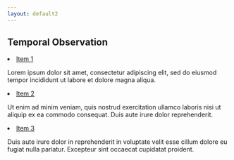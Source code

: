 ```yaml
---
layout: default2
---
```


## Temporal Observation



<div class="uk-accordion data-uk-accordion">
    <li class="uk-open">
        <a  class="uk-accordion-title" href>Item 1</a>
        <div class="uk-accordion-content">
            <p>Lorem ipsum dolor sit amet, consectetur adipiscing elit, sed do eiusmod tempor incididunt ut labore et dolore magna aliqua.</p>
        </div>
    </li>
    <li>
        <a class="uk-accordion-title" href>Item 2</a>
        <div class="uk-accordion-content">
            <p>Ut enim ad minim veniam, quis nostrud exercitation ullamco laboris nisi ut aliquip ex ea commodo consequat. Duis aute irure dolor reprehenderit.</p>
        </div>
    </li>
    <li>
        <a class="uk-accordion-title" href>Item 3</a>
        <div class="uk-accordion-content">
            <p>Duis aute irure dolor in reprehenderit in voluptate velit esse cillum dolore eu fugiat nulla pariatur. Excepteur sint occaecat cupidatat proident.</p>
        </div>
    </li>
</div>

<div class="uk-grid uk-child-width-1-2">
    <div>
        <div class="uk-card uk-card-hover uk-card-body uk-padding-small uk-text-center">
            <svg id="scatter"></svg>
        </div>
    </div>
    <div>
        <div class="uk-card uk-card-hover uk-card-body uk-padding-small uk-text-center">
            <svg id="box"></svg>
        </div>
    </div>
</div>

<div class="uk-grid uk-child-width-1-2">
    <div>
        <div class="uk-card uk-card-hover uk-card-body uk-padding-small uk-text-center">
            <svg id="scatter2"></svg>
        </div>
    </div>
</div>

<script>
    bar_plot("js/alphabet.csv", "#myplot");
    box_plot("js/24.6.2024.all_queries_domains_with_ranks_and_snapshots.csv", "#box", "h1 Word Count");
    scatter_plot("js/24.6.2024.all_queries_domains_with_ranks_and_snapshots.csv", "#scatter", "h1 Word Count");
    scatter_plot("js/24.6.2024.all_queries_domains_with_ranks_and_snapshots.csv", "#scatter2", "h1 Word Count");
    grouped_box_plot("js/all_queries_domains_with_ranks_and_snapshots_small.csv", "#groupedBox", "h1 Word Count");
    
</script>